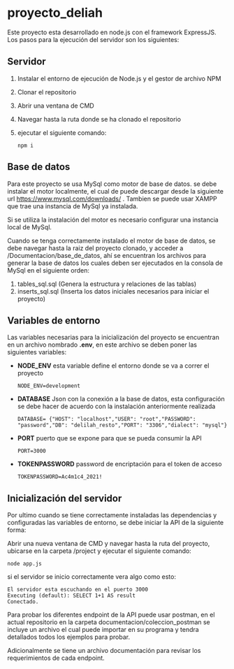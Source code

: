 # proyecto_deliah



Este proyecto esta desarrollado en node.js con el framework ExpressJS. Los pasos para la ejecución del servidor son los siguientes:

## Servidor 

1. Instalar el entorno de ejecución de Node.js y el gestor de archivo NPM

2. Clonar el repositorio 

3. Abrir una ventana de CMD

4. Navegar hasta la ruta donde se ha clonado el repositorio 

5. ejecutar el  siguiente comando: 

   ```
   npm i
   ```

## Base de datos

Para este proyecto se usa MySql como motor de base de datos. se debe instalar el motor localmente, el cual de puede descargar desde la siguiente url https://www.mysql.com/downloads/ . Tambien se puede usar XAMPP que trae una instancia de MySql ya instalada. 

Si se utiliza la instalación del motor es necesario configurar una instancia local de MySql.

Cuando se tenga correctamente instalado el motor de base de datos, se debe navegar hasta la raiz del proyecto clonado, y acceder a /Documentacion/base_de_datos, ahí se encuentran los archivos para generar la base de datos los cuales deben ser ejecutados en la consola de MySql en el siguiente orden:

1. tables_sql.sql (Genera la estructura y relaciones de las tablas)
2. inserts_sql.sql (Inserta los datos iniciales necesarios para iniciar el proyecto)

## Variables de entorno

Las variables necesarias para la inicialización del proyecto se encuentran en un archivo nombrado **.env**, en este archivo se deben poner las siguientes variables: 

- **NODE_ENV** esta variable define el entorno donde se va a correr el proyecto

  ```
  NODE_ENV=development
  ```

- **DATABASE** Json con la conexión a la base de datos, esta configuración se debe hacer de acuerdo con la instalación anteriormente realizada

  ```
  DATABASE= {"HOST": "localhost","USER": "root","PASSWORD": "password","DB": "delilah_resto","PORT": "3306","dialect": "mysql"}
  
  ```

- **PORT** puerto que se expone para que se pueda consumir la API

  ```
  PORT=3000
  ```

- **TOKENPASSWORD** password de encriptación para el token de acceso

  ```
  TOKENPASSWORD=Ac4m1c4_2021!
  ```

## Inicialización del servidor

Por ultimo cuando se tiene correctamente instaladas las dependencias y configuradas las variables de entorno, se debe iniciar la API de la siguiente forma:

Abrir una nueva ventana de CMD y navegar hasta la ruta del proyecto, ubicarse en la carpeta /project y ejecutar el siguiente comando:

```
node app.js
```

si el servidor se inicio correctamente vera algo como esto:

```
El servidor esta escuchando en el puerto 3000
Executing (default): SELECT 1+1 AS result
Conectado.
```

Para probar los diferentes endpoint de la API puede usar postman, en el actual repositorio en la carpeta documentacion/coleccion_postman se incluye un archivo el cual puede importar en su programa y tendra detallados todos los ejemplos para probar.

Adicionalmente se tiene un archivo documentación para revisar los requerimientos de cada endpoint.

